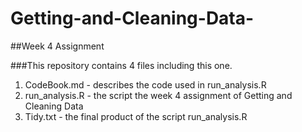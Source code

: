 # Getting-and-Cleaning-Data-
##Week 4 Assignment

###This repository contains 4 files including this one.  

1. CodeBook.md - describes the code used in run_analysis.R
2. run_analysis.R - the script the week 4 assignment of Getting and Cleaning Data
3. Tidy.txt - the final product of the script run_analysis.R
